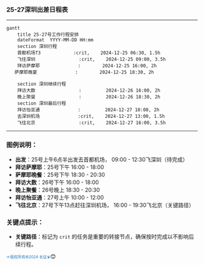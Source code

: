 

### 25-27深圳出差日程表
---
```mermaid
gantt
    title 25-27号工作行程安排
    dateFormat  YYYY-MM-DD HH:mm
    section 深圳行程
    首都机场T3            :crit,    2024-12-25 06:30, 1.5h
    飞往深圳                :crit,    2024-12-25 09:00, 3.5h
    拜访萨摩耶              :        2024-12-25 16:00, 2h
   萨摩耶晚宴              :        2024-12-25 18:30, 2h 
    
    section 深圳继续行程
    拜访大数                :         2024-12-26 16:00, 2h
    晚上聚餐                :         2024-12-26 18:30, 2h
    section 深圳最后行程
    拜访怡亚通              :         2024-12-27 10:00, 2h
    去深圳机场              :crit,    2024-12-27 13:00, 1.5h
    飞往北京                :crit,    2024-12-27 16:00, 3.5h
```
---
### 图例说明：
* **出发**：25号上午6点半出发去首都机场， 09:00 - 12:30飞深圳（待完成）
* **拜访萨摩耶**：25号下午 16:00 - 18:00
* **萨摩耶晚餐**：25号下午 18:30 - 20:30
* **拜访大数**：26号下午 16:00 - 18:00
* **晚上聚餐**：26号晚上 18:30 - 20:30
* **拜访怡亚通**：27号上午 10:00 - 12:00
* **飞往北京**：27号下午13点赶往深圳机场， 16:00 - 19:30飞北京（关键路径）

### 关键点提示：
- **关键路径**：标记为 `crit` 的任务是重要的转接节点，确保按时完成以不影响后续行程。

<span style="color:#1f77b4; font-weight:; font-size:10px;">☞版权所有©2024 长征♛</span>😊